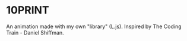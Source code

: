 # 10PRINT
An animation made with my own "library" (L.js). Inspired by The Coding Train - Daniel Shiffman.
